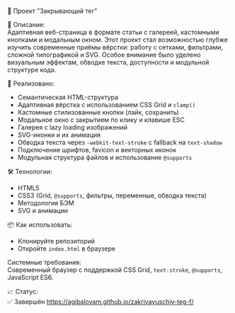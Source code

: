 🔖 Проект "Закрывающий тег"

📖 Описание:  
Адаптивная веб-страница в формате статьи с галереей, кастомными кнопками и модальным окном. Этот проект стал возможностью глубже изучить современные приёмы вёрстки: работу с сетками, фильтрами, сложной типографикой и SVG. Особое внимание было уделено визуальным эффектам, обводке текста, доступности и модульной структуре кода.

🚀 Реализовано:
- Семантическая HTML-структура
- Адаптивная вёрстка с использованием CSS Grid и `clamp()`
- Кастомные стилизованные кнопки (лайк, сохранить)
- Модальное окно с закрытием по клику и клавише ESC
- Галерея с lazy loading изображений
- SVG-иконки и их анимация
- Обводка текста через `-webkit-text-stroke` с fallback на `text-shadow`
- Подключение шрифтов, favicon и векторных иконок
- Модульная структура файлов и использование `@supports`

🛠 Технологии:
- HTML5
- CSS3 (Grid, `@supports`, фильтры, переменные, обводка текста)
- Методология БЭМ
- SVG и анимации

📦 Как использовать:
- Клонируйте репозиторий
- Откройте `index.html` в браузере

Системные требования:  
Современный браузер с поддержкой CSS Grid, `text-stroke`, `@supports`, JavaScript ES6.

📈 Статус:  
✅ Завершён
https://agibalovam.github.io/zakrivayuschiy-teg-f/


